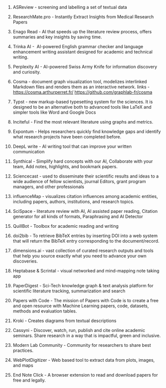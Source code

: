 1) ASReview - screening and labelling a set of textual data

2) ResearchMate.pro - Instantly Extract Insights from Medical Research Papers

3) Enago Read - AI that speeds up the literature review process, offers summaries and key insights by saving time.

4) Trinka AI -  AI-powered English grammar checker and language enhancement writing assistant designed for academic and technical writing.

5) Perplexity AI - AI-powered Swiss Army Knife for information discovery and curiosity.

6) Cosma - document graph visualization tool, modelizes interlinked Markdown files and renders them as an interactive network.  links - https://cosma.arthurperret.fr/    https://github.com/graphlab-fr/cosma

7) Typst - new markup-based typesetting system for the sciences. It is designed to be an alternative both to advanced tools like LaTeX and simpler tools like Word and Google Docs

8) Inciteful - Find the most relevant literature using graphs and metrics.

9) Expontum - Helps researchers quickly find knowledge gaps and identify what research projects have been completed before.

10) DeepL write - AI writing tool that can improve your written communication 

11) Synthical - Simplify hard concepts with our AI, Collaborate with your team, Add notes, highlights, and bookmark papers.

12) Sciencecast - used to disseminate their scientific results and ideas to a wide audience of fellow scientists, journal Editors, grant program managers, and other professionals

13) influenceMap - visualizes citation influences among academic entities, including papers, authors, institutions, and research topics.

14) SciSpace - literature review with AI, AI assisted paper reading, Citation generator for all kinds of formats, Paraphrasing and AI Detector

15) QuillBot - Toolbox for academic reading and writing

16) doi2bib - To retrieve BibTeX entries by inserting DOI into a web system that will return the BibTeX entry corresponding to the document/record.

17) dimensions.ai -  vast collection of curated research outputs and tools that help you source exactly what you need to advance your own discoveries.

18) Heptabase & Scrintal - visual networked and mind-mapping note taking app

19) PaperDigest - Sci-Tech knowledge graph & text analysis platform for scientific literature tracking, summarization and search

20) Papers with Code - The mission of Papers with Code is to create a free and open resource with Machine Learning papers, code, datasets, methods and evaluation tables.

21) Kroki - Creates diagrams from textual descriptions

22) Cassyni - Discover, watch, run, publish and cite online academic seminars. Share research in a way that is impactful, green and inclusive.

23) Modern Lab Community - Community for researchers to share best practices.

24) WebPlotDigitizer - Web based tool to extract data from plots, images, and maps

26) End Note Click - A browser extension to read and download papers for free and legally.
